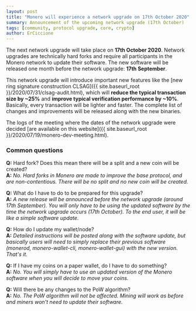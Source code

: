 ```yaml
---
layout: post
title: "Monero will experience a network upgrade on 17th October 2020"
summary: Announcement of the upcoming network upgrade (17th October)
tags: [community, protocol upgrade, core, crypto]
author: ErCiccione
---
```


The next network upgrade will take place on **17th October 2020**. Network upgrades are technically hard forks and require all participants in the Monero network to update their software. The new software will be released one month before the network upgrade: **17th September**.

This network upgrade will introduce important new features like the [new ring signature construction CLSAG]({{ site.baseurl_root }}/2020/07/31/clsag-audit.html), which will **reduce the typical transaction size by ~25%** and **improve typical verification performance by ~10%**. Basically, every transaction will be lighter and faster. The complete list of changes and improvements will be released along with the new binaries.

The logs of the meeting where the dates of the network upgrade were decided [are available on this website]({{ site.baseurl_root }}/2020/07/19/monero-dev-meeting.html).

### Common questions

**Q:** Hard fork? Does this mean there will be a split and a new coin will be created?  
**A:** *No. Hard forks in Monero are made to improve the base protocol, and are non-contentious. There will be no split and no new coin will be created.*

**Q:** What do I have to do to be prepared for this upgrade?  
**A:** *A new release will be announced before the network upgrade (around 17th September). You will only have to be using the updated software by the time the network upgrade occurs (17th October). To the end user, it will be like a simple software update.*

**Q:** How do I update my wallet/node?  
**A:** *Detailed instructions will be posted along with the software update, but basically users will need to simply replace their previous software (monerod, monero-wallet-cli, monero-wallet-gui) with the new version. That's it.*

**Q:** If I have my coins on a paper wallet, do I have to do something?  
**A:** *No. You will simply have to use an updated version of the Monero software when you will decide to move your coins.*

**Q:** Will there be any changes to the PoW algorithm?  
**A:** *No. The PoW algorithm will not be affected. Mining will work as before and miners won't need to update their software.*
